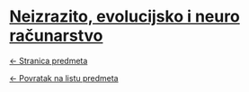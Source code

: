 # [Neizrazito, evolucijsko i neuro računarstvo](https://www.github.com/studosi-fer/NENR)
[<- Stranica predmeta](https://www.fer.unizg.hr/predmet/nenr)

[<- Povratak na listu predmeta](https://www.github.com/studosi/FER)